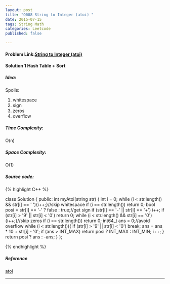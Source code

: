 ```yaml
---
layout: post
title: "Q008 String to Integer (atoi) "
date: 2015-07-15
tags: String Math
categories: Leetcode
published: false

---
```

#### Problem Link:[String to Integer (atoi) ](https://leetcode.com/problems/string-to-integer-atoi/) 

#### Solution 1 Hash Table + Sort 

##### Idea:

Spoils:   
1. whitespace    
2. sign    
3. zeros    
4. overflow     
   
##### Time Complexity:
O(n)

##### Space Complexity:
O(1)

##### Source code:
{% highlight C++ %}

class Solution {
public:
    int myAtoi(string str) {
        int i = 0;
        while (i < str.length() && str[i] == ' '){i++;}//skip whitespace
        if (i == str.length()) return 0;
        bool posi = str[i] == '-' ? false : true;//get sign
        if (str[i] == '-' || str[i] == '+') i++;
        if (str[i] > '9' || str[i] < '0') return 0;
        while (i < str.length() && str[i] == '0'){i++;}//skip zeros
        if (i == str.length()) return 0;
        int64_t ans = 0;//avoid overflow
        while (i < str.length()){
            if (str[i] > '9' || str[i] < '0') break; 
            ans = ans * 10 + str[i] - '0';
            if (ans > INT_MAX)  return posi ? INT_MAX : INT_MIN;
            i++;
        }
        return posi ? ans : -ans;
    }
};

{% endhighlight %}

##### Reference
[atoi](//http://www.cplusplus.com/reference/cstdlib/atoi/?kw=atoi)

---
